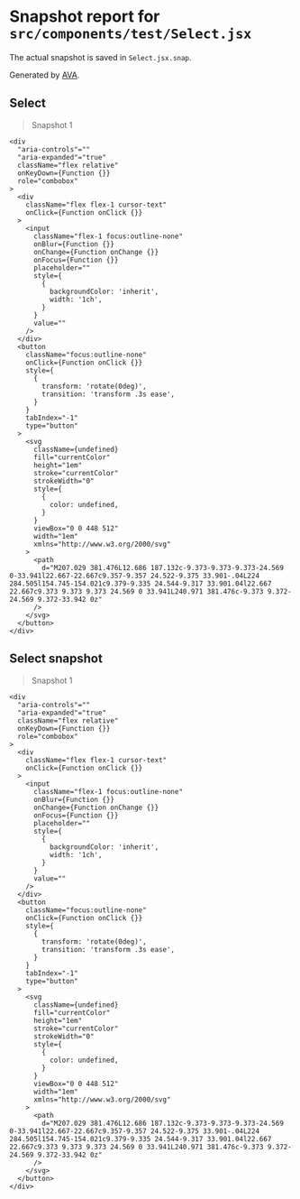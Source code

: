 # Snapshot report for `src/components/test/Select.jsx`

The actual snapshot is saved in `Select.jsx.snap`.

Generated by [AVA](https://ava.li).

## Select

> Snapshot 1

    <div
      "aria-controls"=""
      "aria-expanded"="true"
      className="flex relative"
      onKeyDown={Function {}}
      role="combobox"
    >
      <div
        className="flex flex-1 cursor-text"
        onClick={Function onClick {}}
      >
        <input
          className="flex-1 focus:outline-none"
          onBlur={Function {}}
          onChange={Function onChange {}}
          onFocus={Function {}}
          placeholder=""
          style={
            {
              backgroundColor: 'inherit',
              width: '1ch',
            }
          }
          value=""
        />
      </div>
      <button
        className="focus:outline-none"
        onClick={Function onClick {}}
        style={
          {
            transform: 'rotate(0deg)',
            transition: 'transform .3s ease',
          }
        }
        tabIndex="-1"
        type="button"
      >
        <svg
          className={undefined}
          fill="currentColor"
          height="1em"
          stroke="currentColor"
          strokeWidth="0"
          style={
            {
              color: undefined,
            }
          }
          viewBox="0 0 448 512"
          width="1em"
          xmlns="http://www.w3.org/2000/svg"
        >
          <path
            d="M207.029 381.476L12.686 187.132c-9.373-9.373-9.373-24.569 0-33.941l22.667-22.667c9.357-9.357 24.522-9.375 33.901-.04L224 284.505l154.745-154.021c9.379-9.335 24.544-9.317 33.901.04l22.667 22.667c9.373 9.373 9.373 24.569 0 33.941L240.971 381.476c-9.373 9.372-24.569 9.372-33.942 0z"
          />
        </svg>
      </button>
    </div>

## Select snapshot

> Snapshot 1

    <div
      "aria-controls"=""
      "aria-expanded"="true"
      className="flex relative"
      onKeyDown={Function {}}
      role="combobox"
    >
      <div
        className="flex flex-1 cursor-text"
        onClick={Function onClick {}}
      >
        <input
          className="flex-1 focus:outline-none"
          onBlur={Function {}}
          onChange={Function onChange {}}
          onFocus={Function {}}
          placeholder=""
          style={
            {
              backgroundColor: 'inherit',
              width: '1ch',
            }
          }
          value=""
        />
      </div>
      <button
        className="focus:outline-none"
        onClick={Function onClick {}}
        style={
          {
            transform: 'rotate(0deg)',
            transition: 'transform .3s ease',
          }
        }
        tabIndex="-1"
        type="button"
      >
        <svg
          className={undefined}
          fill="currentColor"
          height="1em"
          stroke="currentColor"
          strokeWidth="0"
          style={
            {
              color: undefined,
            }
          }
          viewBox="0 0 448 512"
          width="1em"
          xmlns="http://www.w3.org/2000/svg"
        >
          <path
            d="M207.029 381.476L12.686 187.132c-9.373-9.373-9.373-24.569 0-33.941l22.667-22.667c9.357-9.357 24.522-9.375 33.901-.04L224 284.505l154.745-154.021c9.379-9.335 24.544-9.317 33.901.04l22.667 22.667c9.373 9.373 9.373 24.569 0 33.941L240.971 381.476c-9.373 9.372-24.569 9.372-33.942 0z"
          />
        </svg>
      </button>
    </div>
